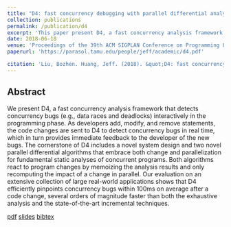 ```yaml
---
title: "D4: fast concurrency debugging with parallel differential analysis."
collection: publications
permalink: /publication/d4
excerpt: 'This paper present D4, a fast concurrency analysis framework that detects concurrency bugs interactively in the programming phase.'
date: 2018-06-18
venue: 'Proceedings of the 39th ACM SIGPLAN Conference on Programming Language Design and Implementation (PLDI)'
paperurl: 'https://parasol.tamu.edu/people/jeff/academic/d4.pdf'

citation: 'Liu, Bozhen. Huang, Jeff. (2018). &quot;D4: fast concurrency debugging with parallel differential analysis.&quot; <i>PLDI</i>. 1(2).'
---
```


## Abstract
We present D4, a fast concurrency analysis framework that
detects concurrency bugs (e.g., data races and deadlocks)
interactively in the programming phase. As developers add,
modify, and remove statements, the code changes are sent
to D4 to detect concurrency bugs in real time, which in
turn provides immediate feedback to the developer of the
new bugs. The cornerstone of D4 includes a novel system
design and two novel parallel differential algorithms that
embrace both change and parallelization for fundamental
static analyses of concurrent programs. Both algorithms
react to program changes by memoizing the analysis results
and only recomputing the impact of a change in parallel.
Our evaluation on an extensive collection of large real-world
applications shows that D4 efficiently pinpoints concurrency
bugs within 100ms on average after a code change, several
orders of magnitude faster than both the exhaustive analysis
and the state-of-the-art incremental techniques.

[pdf](https://parasol.tamu.edu/people/jeff/academic/d4.pdf)
[slides](https://github.com/april1989/april1989.github.io/blob/master/files/pldi18.pdf)
[bibtex](https://github.com/april1989/april1989.github.io/blob/master/files/d4.bib)
